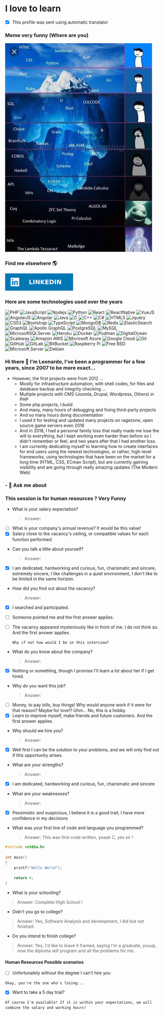 # I love to learn


- [X] This profile was sent using automatic translator

### Meme very funny (Where are you)
![Meme](images/imagem_2022-05-11_191802268.png)


### Find me elsewhere 🌎

[![LinkedIn](images/linkedin.svg)](https://www.linkedin.com/in/leonardo-batista-zimmermann-94363742/)

### Here are some technologies used over the years
<!-- ![Tecnologias](images/darkperfT2.png) -->

![PHP](https://img.shields.io/badge/-Php-black?style=for-the-badge&logo=php)
![JavaScript](https://img.shields.io/badge/-JavaScript-black?style=for-the-badge&logo=javascript)
![Nodejs](https://img.shields.io/badge/-Nodejs-black?style=for-the-badge&logo=Node.js)
![Python](https://img.shields.io/badge/-Python-black?style=for-the-badge&logo=Python)
![React](https://img.shields.io/badge/-React-black?style=for-the-badge&logo=react)
![ReactNative](https://img.shields.io/badge/-React%20Native-black?style=for-the-badge&logo=react)
![VueJS](https://img.shields.io/badge/-Vue.JS-black?style=for-the-badge&logo=vue.js)
![AngularJS](https://img.shields.io/badge/-AngularJS-black?style=for-the-badge&logo=angularjs)
![Angular](https://img.shields.io/badge/-Angular-black?style=for-the-badge&logo=angular)
![Java](https://img.shields.io/badge/-Java-black?style=for-the-badge&logo=java)
![C](https://img.shields.io/badge/-C-black?style=for-the-badge&logo=c)
![C++](https://img.shields.io/badge/-C++-black?style=for-the-badge&logo=cplusplus)
![C#](https://img.shields.io/badge/-CSharp-black?style=for-the-badge&logo=csharp)
![HTML5](https://img.shields.io/badge/-HTML5-black?style=for-the-badge&logo=html5&logoColor=white)
![Jquery](https://img.shields.io/badge/-Jquery-black?style=for-the-badge&logo=jquery&logoColor=white)
![CSS3](https://img.shields.io/badge/-CSS3-black?style=for-the-badge&logo=css3)
![Bootstrap](https://img.shields.io/badge/-Bootstrap-black?style=for-the-badge&logo=bootstrap)
![TypeScript](https://img.shields.io/badge/-TypeScript-black?style=for-the-badge&logo=typescript)
![MongoDB](https://img.shields.io/badge/-MongoDB-black?style=for-the-badge&logo=mongodb)
![Redis](https://img.shields.io/badge/-Redis-black?style=for-the-badge&logo=Redis)
![ElasticSearch](https://img.shields.io/badge/-ElasticSearch-black?style=for-the-badge&logo=elasticsearch)
![GraphQL](https://img.shields.io/badge/-GraphQL-black?style=for-the-badge&logo=graphql)
![Apollo GraphQL](https://img.shields.io/badge/-Apollo%20GraphQL-black?style=for-the-badge&logo=apollo-graphql)
![PostgreSQL](https://img.shields.io/badge/-PostgreSQL-black?style=for-the-badge&logo=postgresql)
![MySQL](https://img.shields.io/badge/-MySQL-black?style=for-the-badge&logo=mysql)
![MicrosoftSQLServer](https://img.shields.io/badge/-MicrosoftSQLServer-black?style=for-the-badge&logo=microsoftsqlserver)
![Heroku](https://img.shields.io/badge/-Heroku-black?style=for-the-badge&logo=heroku)
![Docker](https://img.shields.io/badge/-Docker-black?style=for-the-badge&logo=docker)
![Podman](https://img.shields.io/badge/-Podman-black?style=for-the-badge&logo=podman)
![DigitalOcean](https://img.shields.io/badge/-Digital%20Ocean-black?style=for-the-badge&logo=digitalocean)
![Scaleway](https://img.shields.io/badge/-Scaleway-black?style=for-the-badge&logo=scaleway)
![Amazon AWS](https://img.shields.io/badge/Amazon%20AWS-black?style=for-the-badge&logo=amazon-aws)
![Microsoft Azure](https://img.shields.io/badge/Microsoft%20Azure-black?style=for-the-badge&logo=microsoft-azure)
![Google Cloud](https://img.shields.io/badge/Google%20Cloud-black?style=for-the-badge&logo=google-cloud)
![Git](https://img.shields.io/badge/-Git-black?style=for-the-badge&logo=git)
![GitHub](https://img.shields.io/badge/-GitHub-black?style=for-the-badge&logo=github)
![GitLab](https://img.shields.io/badge/-GitLab-black?style=for-the-badge&logo=gitlab)
![BitBucket](https://img.shields.io/badge/-BitBucket-black?style=for-the-badge&logo=bitbucket)
![Raspberry Pi](https://img.shields.io/badge/-Raspberry%20Pi-black?style=for-the-badge&logo=Raspberry-Pi)
![Free BSD](https://img.shields.io/badge/-Free%20BDS-black?style=for-the-badge&logo=freebsd)
![Microsoft Server](https://img.shields.io/badge/-Microsoft%20Server-black?style=for-the-badge&logo=windows)
![Debian](https://img.shields.io/badge/-Debian-black?style=for-the-badge&logo=Debian)

### Hi there 👋 I'm Leonardo, I've been a programmer for a few years, since 2007 to be more exact...
* However, the first projects were from 2012 ...
  * Mostly for infrastructure automation, with shell codes, for files and database backup and integrity checking ...
  * Multiple projects with CMS (Joomla, Drupal, Wordpress, Others) in PHP 
  * Some php projects, I build
  * And many, many hours of debugging and fixing third-party projects 
  * And so many hours doing documentation
  * I used it for testing and updated many projects on ragezone, open source game servers even 2016
  * And in 2018, I had a personal family loss that really made me lose the will to everything, but I kept working even harder than before so I didn't remember or feel, and two years after that I had another loss.
  * I am currently dedicating myself to learning how to create interfaces for end users using the newest technologies, or rather, high-level frameworks, using technologies that have been on the market for a long time (HTML, CSS, ECman Script), but are currently gaining visibility and are going through really amazing updates (The Modern Web)
> 
> 
> 
>  


<!--
**lbzconsultoria/lbzconsultoria** is a ✨ _special_ ✨ repository because its `README.md` (this file) appears on your GitHub profile.

Here are some ideas to get you started:

- 🔭 I’m currently working on ...
- 🌱 I’m currently learning ...
- 👯 I’m looking to collaborate on ...
- 🤔 I’m looking for help with ...
- 💬 Ask me about ...
- 📫 How to reach me: ...
- 😄 Pronouns: ...
- ⚡ Fun fact: ...
-->

### - 💬 Ask me about

### This session is for human resources ? Very Funny

* What is your salary expectation?
  > Answer:
- [ ] What is your company's annual revenue? It would be this value!
- [X] Salary close to the vacancy's ceiling, or compatible values for each function performed

* Can you talk a little about yourself?
  > Answer:
- [X] I am dedicated, hardworking and curious, fun, charismatic and sincere, extremely sincere, I like challenges in a quiet environment, I don't like to be limited in the same horizon. 

* How did you find out about the vacancy?
  > Answer:
- [X] I searched and participated.
- [ ] Someone pointed me and the first answer applies. 
- [ ] The vacancy appeared mysteriously like in front of me. I do not think so. And the first answer applies.

  ```Why if not how would I be in this interview?```
  
* What do you know about the company?
  > Answer:
- [X] Nothing or something, though I promise I'll learn a lot about her if I get hired.  

* Why do you want this job?
   > Answer:
- [ ] Money, to pay bills, buy things! Why would anyone work if it were for that reason? Maybe for love!? Uhm... No, this is a hobby.
- [X] Learn to improve myself, make friends and future customers. And the first answer applies.

* Why should we hire you?
  > Answer:
- [X] Well first I can be the solution to your problems, and we will only find out if this opportunity arises.

* What are your strengths?
  > Answer:
- [X] I am dedicated, hardworking and curious, fun, charismatic and sincere

* What are your weaknesses?
  > Answer:
- [X] Pessimistic and suspicious, I believe it is a good trait, I have more confidence in my decisions
  
* What was your first line of code and language you programmed?
  > Answer:  This was first code written, yeaah C, yes sir !

```C
#include <stdio.h>

int main()
{
    printf("Hello World");

    return 0;
}

```
* What is your schooling?
> Answer: Complete High School !

  * Didn't you go to college?
> Answer: Yes, Software Analysis and development, I did but not finished.

  * Do you intend to finish college?
> Answer: Yes, I'd like to leave it framed, saying I'm a graduate, yuuup, now the diploma will program and all the problems for me.

#### Human Resources Possible scenarios 
- [ ] Unfortunately without the degree I can't hire you 

 ```Okay, you're the one who's losing...``` 

- [X] Want to take a 5 day trial?
      
```Of course I'm available! If it is within your expectations, we will combine the salary and working hours! ```

